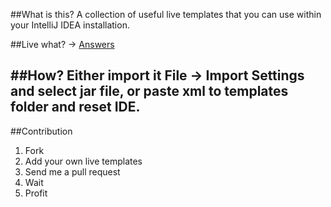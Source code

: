 ##What is this?
A collection of useful live templates that you can use within your IntelliJ IDEA installation.


##Live what? -> [Answers](https://www.jetbrains.com/idea/webhelp/live-templates.html)

##How?
Either import it **File** -> **Import Settings** and select jar file, or paste xml to **templates** folder and reset IDE.
---
##Contribution
1. Fork
2. Add your own live templates
3. Send me a pull request
4. Wait
5. Profit